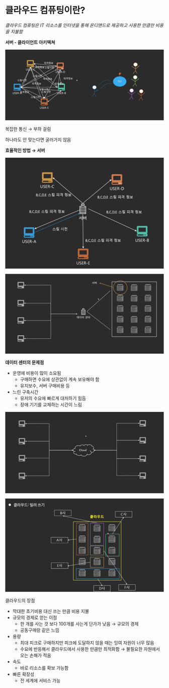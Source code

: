 # 클라우드 컴퓨팅이란?

*클라우드 컴퓨팅은 IT 리소스를 인터넷을 통해 온디맨드로 제공하고 사용한 만큼만 비용을 지불함*

**서버 - 클라이언트 아키텍쳐**

![Image](./media1/1.png)

복잡한 통신 → 부하 걸림

하나라도 안 맞는다면 굴러가지 않음

**효율적인 방법 → 서버**

![Image](./media1/2.png)

![Image](./media1/3.png)

**데이터 센터의 문제점**

- 운영에 비용이 많이 소요됨
    - 구매하면 수요에 상관없이 계속 보유해야 함
    - 유지보수, 서버 구매비용 등
- 느린 구축시간
    - 유저의 수요에 빠르게 대처하기 힘듬
    - 장애 기기를 교체하는 시간이 느림

![Image](./media1/4.png)

![Image](./media1/5.png)

클라우드의 장점

- 막대한 초기비용 대신 쓰는 만큼 비용 지불
- 규모의 경제로 얻는 이점
    - 한 개를 사는 것 보다 100개를 사는게 단가가 낮음 → 규모의 경제
    - 공동구매랑 같은 느낌
- 용량
    - 최대 피크로 구매하지만 피크에 도달하지 않을 때는 잉여 자원이 너무 많음
    - 수요에 반응해서 클라우드에서 사용한 만큼만 최적화함 → 불필요한 자원에서 오는 손해가 적음
- 속도
    - 바로 리소스를 확보 가능함
- 빠른 확장성
    - 전 세계에 서비스 가능